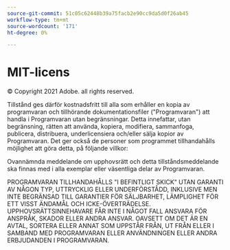 ```yaml
---
source-git-commit: 51c05c62448b39a75facb2e90cc9da5d0f26ab45
workflow-type: tm+mt
source-wordcount: '171'
ht-degree: 0%

---
```

# MIT-licens

© Copyright 2021 Adobe. all rights reserved.

Tillstånd ges därför kostnadsfritt till alla som erhåller en kopia av programvaran och tillhörande dokumentationsfiler (&quot;Programvaran&quot;) att handla i Programvaran utan begränsningar. Detta innefattar, utan begränsning, rätten att använda, kopiera, modifiera, sammanfoga, publicera, distribuera, underlicensiera och/eller sälja kopior av Programvaran. Det ger också de personer som programmet tillhandahålls möjlighet att göra detta, på följande villkor:

Ovannämnda meddelande om upphovsrätt och detta tillståndsmeddelande ska finnas med i alla exemplar eller väsentliga delar av Programvaran.

PROGRAMVARAN TILLHANDAHÅLLS &quot;I BEFINTLIGT SKICK&quot; UTAN GARANTI AV NÅGON TYP, UTTRYCKLIG ELLER UNDERFÖRSTÅDD, INKLUSIVE MEN INTE BEGRÄNSAD TILL GARANTIER FÖR SÄLJBARHET, LÄMPLIGHET FÖR ETT VISST ÄNDAMÅL OCH ICKE-ÖVERTRÄDELSE. UPPHOVSRÄTTSINNEHAVARE FÅR INTE I NÅGOT FALL ANSVARA FÖR ANSPRÅK, SKADOR ELLER ANDRA ANSVAR. OAVSETT OM DET ÄR EN AVTAL, SORTERA ELLER ANNAT SOM UPPSTÅR FRÅN, UT FRÅN ELLER I SAMBAND MED PROGRAMVARAN ELLER ANVÄNDNINGEN ELLER ANDRA ERBJUDANDEN I PROGRAMVARAN.

